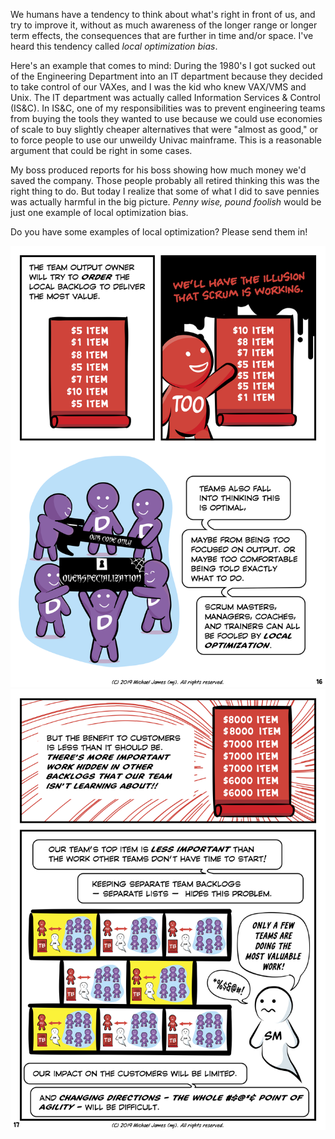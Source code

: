 We humans have a tendency to think about what's right in front of us, and try to improve it, without as much awareness of the longer range or longer term effects, the consequences that are further in time and/or space.  I've heard this tendency called *local optimization bias*.

Here's an example that comes to mind: During the 1980's I got sucked out of the Engineering Department into an IT department because they decided to take control of our VAXes, and I was the kid who knew VAX/VMS and Unix.  The IT department was actually called Information Services & Control (IS&C).  In IS&C, one of my responsibilities was to prevent engineering teams from buying the tools they wanted to use because we could use economies of scale to buy slightly cheaper alternatives that were "almost as good," or to force people to use our unweildy Univac mainframe.  This is a reasonable argument that could be right in some cases.

My boss produced reports for his boss showing how much money we'd saved the company.  Those people probably all retired thinking this was the right thing to do.  But today I realize that some of what I did to save pennies was actually harmful in the big picture.  *Penny wise, pound foolish* would be just one example of local optimization bias.

Do you have some examples of local optimization?  Please send them in!

[![Product Owner Misconceptions Page 16](../images/page-16.png)](/Why-Scrum-Isnt-Making-Your-Company-Very-Agile/)
[![Product Owner Misconceptions Page 17](../images/page-17.png)](/Why-Scrum-Isnt-Making-Your-Company-Very-Agile/)

